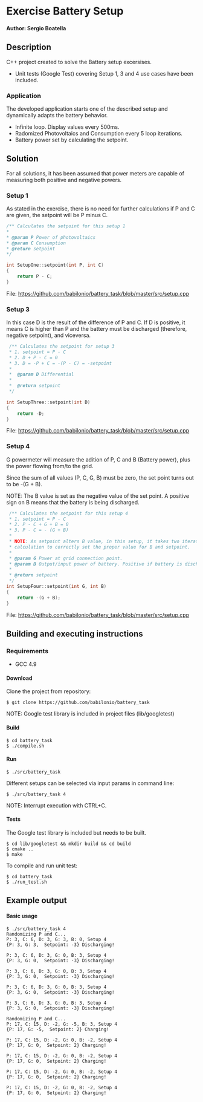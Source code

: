 
# Exercise Battery Setup

#### Author: Sergio Boatella
## Description
C++ project created to solve the Battery setup excersises.
- Unit tests (Google Test) covering Setup 1, 3 and 4 use cases have been included.
### Application
The developed application starts one of the described setup and dynamically adapts the battery behavior.
- Infinite loop. Display values every 500ms.
- Radomized Photovoltaics and Consumption every 5 loop iterations.
- Battery power set by calculating the setpoint.

## Solution
For all solutions, it has been assumed that power meters are capable of measuring both positive and negative powers.
### Setup 1
As stated in the exercise, there is no need for further calculations if P and C are given, the setpoint will be P minus C.
```c++
/** Calculates the setpoint for this setup 1
*
* @param P Power of photovoltaics
* @param C Consumption
* @return setpoint
*/

int SetupOne::setpoint(int P, int C)
{
	return P - C;
}
```
File: https://github.com/babilonio/battery_task/blob/master/src/setup.cpp

### Setup 3
In this case D is the result of the difference of P and C. If D is positive, it means C is higher than P and the battery must be discharged (therefore, negative setpoint), and viceversa.
```c++
 /** Calculates the setpoint for setup 3
 * 1. setpoint = P - C
 * 2. D + P - C = 0
 * 3. D = -P + C = -(P - C) = -setpoint
 * 
 *  @param D Differential
 *  
 *  @return setpoint
 */

int SetupThree::setpoint(int D)
{
    return -D;
}
```
File: https://github.com/babilonio/battery_task/blob/master/src/setup.cpp

### Setup 4
G powermeter will measure the adition of P, C and B (Battery power), plus the power flowing from/to the grid.

Since the sum of all values (P, C, G, B) must be zero, the set point turns out to be -(G + B).

NOTE: The B value is set as the negative value of the set point. A positive sign on B means that the battery is being discharged.

```c++
 /** Calculates the setpoint for this setup 4
 * 1. setpoint = P - C
 * 2. P - C + G + B = 0
 * 3. P - C = - (G + B)
 *
 * NOTE: As setpoint alters B value, in this setup, it takes two iterations of setpoint
 * calculation to correctly set the proper value for B and setpoint.
 *
 * @param G Power at grid connection point.
 * @param B Output/input power of battery. Positive if battery is discharging.
 *  
 * @return setpoint
 */
int SetupFour::setpoint(int G, int B)
{
    return -(G + B);
}
```
File: https://github.com/babilonio/battery_task/blob/master/src/setup.cpp

## Building and executing instructions
### Requirements
- GCC 4.9

#### Download
Clone the project from repository:
```console
$ git clone https://github.com/babilonio/battery_task
```
NOTE: Google test library is included in project files (lib/googletest)

#### Build
```console
$ cd battery_task
$ ./compile.sh
```
#### Run
```console
$ ./src/battery_task
```
Different setups can be selected via input params in command line:
```console
$ ./src/battery_task 4
```
NOTE: Interrupt execution with CTRL+C.
#### Tests
The Google test library is included but needs to be built.

```console
$ cd lib/googletest && mkdir build && cd build
$ cmake ..
$ make
```
To compile and run unit test:
```console
$ cd battery_task
$ ./run_test.sh
```

## Example output

#### Basic usage
```console
$ ./src/battery_task 4
Randomizing P and C...
P: 3, C: 6, D: 3, G: 3, B: 0, Setup 4
{P: 3, G: 3,  Setpoint: -3} Discharging!

P: 3, C: 6, D: 3, G: 0, B: 3, Setup 4
{P: 3, G: 0,  Setpoint: -3} Discharging!

P: 3, C: 6, D: 3, G: 0, B: 3, Setup 4
{P: 3, G: 0,  Setpoint: -3} Discharging!

P: 3, C: 6, D: 3, G: 0, B: 3, Setup 4
{P: 3, G: 0,  Setpoint: -3} Discharging!

P: 3, C: 6, D: 3, G: 0, B: 3, Setup 4
{P: 3, G: 0,  Setpoint: -3} Discharging!

Randomizing P and C...
P: 17, C: 15, D: -2, G: -5, B: 3, Setup 4
{P: 17, G: -5,  Setpoint: 2} Charging!

P: 17, C: 15, D: -2, G: 0, B: -2, Setup 4
{P: 17, G: 0,  Setpoint: 2} Charging!

P: 17, C: 15, D: -2, G: 0, B: -2, Setup 4
{P: 17, G: 0,  Setpoint: 2} Charging!

P: 17, C: 15, D: -2, G: 0, B: -2, Setup 4
{P: 17, G: 0,  Setpoint: 2} Charging!

P: 17, C: 15, D: -2, G: 0, B: -2, Setup 4
{P: 17, G: 0,  Setpoint: 2} Charging!
```

